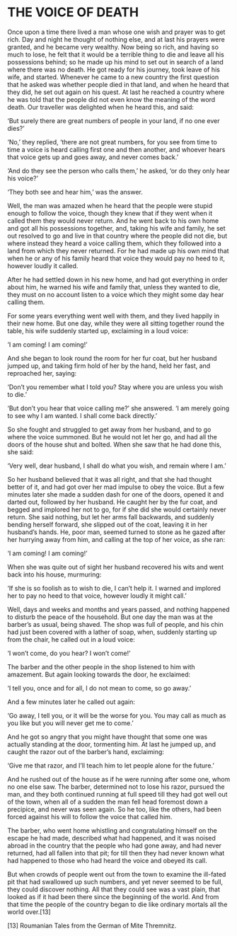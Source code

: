 # THE VOICE OF DEATH


Once upon a time there lived a man whose one wish and prayer was to get
rich. Day and night he thought of nothing else, and at last his prayers
were granted, and he became very wealthy. Now being so rich, and having
so much to lose, he felt that it would be a terrible thing to die and
leave all his possessions behind; so he made up his mind to set out in
search of a land where there was no death. He got ready for his
journey, took leave of his wife, and started. Whenever he came to a new
country the first question that he asked was whether people died in
that land, and when he heard that they did, he set out again on his
quest. At last he reached a country where he was told that the people
did not even know the meaning of the word death. Our traveller was
delighted when he heard this, and said:

‘But surely there are great numbers of people in your land, if no one
ever dies?’

‘No,’ they replied, ‘there are not great numbers, for you see from time
to time a voice is heard calling first one and then another, and
whoever hears that voice gets up and goes away, and never comes back.’

‘And do they see the person who calls them,’ he asked, ‘or do they only
hear his voice?’

‘They both see and hear him,’ was the answer.

Well, the man was amazed when he heard that the people were stupid
enough to follow the voice, though they knew that if they went when it
called them they would never return. And he went back to his own home
and got all his possessions together, and, taking his wife and family,
he set out resolved to go and live in that country where the people did
not die, but where instead they heard a voice calling them, which they
followed into a land from which they never returned. For he had made up
his own mind that when he or any of his family heard that voice they
would pay no heed to it, however loudly it called.

After he had settled down in his new home, and had got everything in
order about him, he warned his wife and family that, unless they wanted
to die, they must on no account listen to a voice which they might some
day hear calling them.

For some years everything went well with them, and they lived happily
in their new home. But one day, while they were all sitting together
round the table, his wife suddenly started up, exclaiming in a loud
voice:

‘I am coming! I am coming!’

And she began to look round the room for her fur coat, but her husband
jumped up, and taking firm hold of her by the hand, held her fast, and
reproached her, saying:

‘Don’t you remember what I told you? Stay where you are unless you wish
to die.’

‘But don’t you hear that voice calling me?’ she answered. ‘I am merely
going to see why I am wanted. I shall come back directly.’

So she fought and struggled to get away from her husband, and to go
where the voice summoned. But he would not let her go, and had all the
doors of the house shut and bolted. When she saw that he had done this,
she said:

‘Very well, dear husband, I shall do what you wish, and remain where I
am.’

So her husband believed that it was all right, and that she had thought
better of it, and had got over her mad impulse to obey the voice. But a
few minutes later she made a sudden dash for one of the doors, opened
it and darted out, followed by her husband. He caught her by the fur
coat, and begged and implored her not to go, for if she did she would
certainly never return. She said nothing, but let her arms fall
backwards, and suddenly bending herself forward, she slipped out of the
coat, leaving it in her husband’s hands. He, poor man, seemed turned to
stone as he gazed after her hurrying away from him, and calling at the
top of her voice, as she ran:

‘I am coming! I am coming!’

When she was quite out of sight her husband recovered his wits and went
back into his house, murmuring:

‘If she is so foolish as to wish to die, I can’t help it. I warned and
implored her to pay no heed to that voice, however loudly it might
call.’

Well, days and weeks and months and years passed, and nothing happened
to disturb the peace of the household. But one day the man was at the
barber’s as usual, being shaved. The shop was full of people, and his
chin had just been covered with a lather of soap, when, suddenly
starting up from the chair, he called out in a loud voice:

‘I won’t come, do you hear? I won’t come!’

The barber and the other people in the shop listened to him with
amazement. But again looking towards the door, he exclaimed:

‘I tell you, once and for all, I do not mean to come, so go away.’

And a few minutes later he called out again:

‘Go away, I tell you, or it will be the worse for you. You may call as
much as you like but you will never get me to come.’

And he got so angry that you might have thought that some one was
actually standing at the door, tormenting him. At last he jumped up,
and caught the razor out of the barber’s hand, exclaiming:

‘Give me that razor, and I’ll teach him to let people alone for the
future.’

And he rushed out of the house as if he were running after some one,
whom no one else saw. The barber, determined not to lose his razor,
pursued the man, and they both continued running at full speed till
they had got well out of the town, when all of a sudden the man fell
head foremost down a precipice, and never was seen again. So he too,
like the others, had been forced against his will to follow the voice
that called him.

The barber, who went home whistling and congratulating himself on the
escape he had made, described what had happened, and it was noised
abroad in the country that the people who had gone away, and had never
returned, had all fallen into that pit; for till then they had never
known what had happened to those who had heard the voice and obeyed its
call.

But when crowds of people went out from the town to examine the
ill-fated pit that had swallowed up such numbers, and yet never seemed
to be full, they could discover nothing. All that they could see was a
vast plain, that looked as if it had been there since the beginning of
the world. And from that time the people of the country began to die
like ordinary mortals all the world over.[13]

 [13] Roumanian Tales from the German of Mite Thremnitz.


